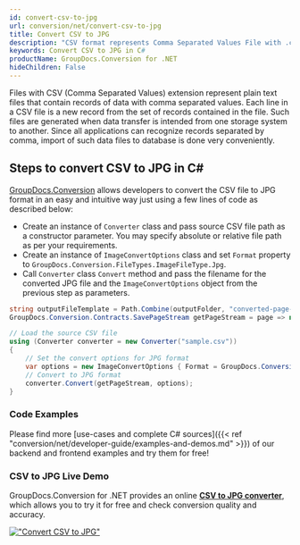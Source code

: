 ```yaml
---
id: convert-csv-to-jpg
url: conversion/net/convert-csv-to-jpg
title: Convert CSV to JPG
description: "CSV format represents Comma Separated Values File with .csv extension. Learn how to convert CSV to JPG file programmatically in C# language using GroupDocs.Conversion for .NET library."
keywords: Convert CSV to JPG in C#
productName: GroupDocs.Conversion for .NET
hideChildren: False
---
```


Files with CSV (Comma Separated Values) extension represent plain text files that contain records of data with comma separated values. Each line in a CSV file is a new record from the set of records contained in the file. Such files are generated when data transfer is intended from one storage system to another. Since all applications can recognize records separated by comma, import of such data files to database is done very conveniently.

## Steps to convert CSV to JPG in C#

[GroupDocs.Conversion](https://products.groupdocs.com/conversion/net) allows developers to convert the CSV file to JPG format in an easy and intuitive way just using a few lines of code as described below:

* Create an instance of `Converter` class and pass source CSV file path as a constructor parameter. You may specify absolute or relative file path as per your requirements. 
* Create an instance of `ImageConvertOptions` class and set `Format` property to `GroupDocs.Conversion.FileTypes.ImageFileType.Jpg`.
* Call `Converter` class `Convert` method and pass the filename for the converted JPG file and the `ImageConvertOptions` object from the previous step as parameters.

```csharp
string outputFileTemplate = Path.Combine(outputFolder, "converted-page-{0}.jpg");
GroupDocs.Conversion.Contracts.SavePageStream getPageStream = page => new FileStream(string.Format(outputFileTemplate, page), FileMode.Create);

// Load the source CSV file
using (Converter converter = new Converter("sample.csv"))
{
    // Set the convert options for JPG format
    var options = new ImageConvertOptions { Format = GroupDocs.Conversion.FileTypes.ImageFileType.Jpg };   
    // Convert to JPG format
    converter.Convert(getPageStream, options);
}
```

### Code Examples

Please find more [use-cases and complete C# sources]({{< ref "conversion/net/developer-guide/examples-and-demos.md" >}}) of our backend and frontend examples and try them for free!

### CSV to JPG Live Demo

GroupDocs.Conversion for .NET provides an online [**CSV to JPG converter**](https://products.groupdocs.app/conversion/csv-to-jpg), which allows you to try it for free and check conversion quality and accuracy.

[!["Convert CSV to JPG"](conversion/net/images/convert-to-jpg/convert-csv-to-jpg.png)](https://products.groupdocs.app/conversion/csv-to-jpg)